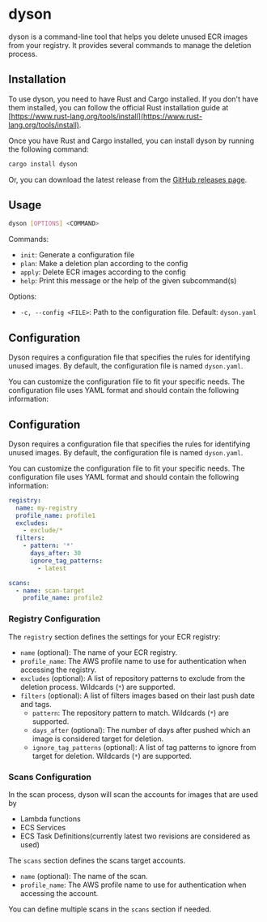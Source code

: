 # dyson

dyson is a command-line tool that helps you delete unused ECR images from your registry.
It provides several commands to manage the deletion process.

## Installation

To use dyson, you need to have Rust and Cargo installed. If you don't have them installed, you can follow the
official Rust installation guide at [https://www.rust-lang.org/tools/install](https://www.rust-lang.org/tools/install).

Once you have Rust and Cargo installed, you can install dyson by running the following command:

```bash
cargo install dyson
```

Or, you can download the latest release from the [GitHub releases page](https://github.com/RossyWhite/dyson/releases).

## Usage

```bash
dyson [OPTIONS] <COMMAND>
```

Commands:

- `init`: Generate a configuration file
- `plan`: Make a deletion plan according to the config
- `apply`: Delete ECR images according to the config
- `help`: Print this message or the help of the given subcommand(s)

Options:

- `-c, --config <FILE>`: Path to the configuration file. Default: `dyson.yaml`

## Configuration

Dyson requires a configuration file that specifies the rules for identifying unused images. By default, the
configuration file is named `dyson.yaml`.

You can customize the configuration file to fit your specific needs. The configuration file uses YAML format and should
contain the following information:

## Configuration

Dyson requires a configuration file that specifies the rules for identifying unused images. By default, the
configuration file is named `dyson.yaml`.

You can customize the configuration file to fit your specific needs. The configuration file uses YAML format and should
contain the following information:

```yaml
registry:
  name: my-registry
  profile_name: profile1
  excludes:
    - exclude/*
  filters:
    - pattern: '*'
      days_after: 30
      ignore_tag_patterns:
        - latest

scans:
  - name: scan-target
    profile_name: profile2
```

### Registry Configuration

The `registry` section defines the settings for your ECR registry:

- `name` (optional): The name of your ECR registry.
- `profile_name`: The AWS profile name to use for authentication when accessing the registry.
- `excludes` (optional): A list of repository patterns to exclude from the deletion process. Wildcards (`*`) are
  supported.
- `filters` (optional): A list of filters images based on their last push date and tags.
    - `pattern`: The repository pattern to match. Wildcards (`*`) are supported.
    - `days_after` (optional): The number of days after pushed which an image is considered target for deletion.
    - `ignore_tag_patterns` (optional): A list of tag patterns to ignore from target for deletion. Wildcards (`*`) are
      supported.

### Scans Configuration

In the scan process, dyson will scan the accounts for images that are used by

- Lambda functions
- ECS Services
- ECS Task Definitions(currently latest two revisions are considered as used)

The `scans` section defines the scans target accounts.

- `name` (optional): The name of the scan.
- `profile_name`: The AWS profile name to use for authentication when accessing the account.

You can define multiple scans in the `scans` section if needed.
